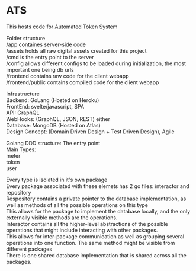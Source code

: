# ATS
This hosts code for Automated Token System

Folder structure  
/app containes server-side code  
/assets holds all raw digital assets created for this project  
/cmd is the entry point to the server  
/config allows different configs to be loaded during initialization, the most important one being db urls  
/frontend contains raw code for the client webapp  
/frontend/public contains compiled code for the client webapp  
  

Infrastructure  
Backend: GoLang (Hosted on Heroku)   
FrontEnd: svelte/javascript, SPA  
API: GraphQL  
WebHooks: (GraphQL, JSON, REST) either  
Database: MongoDB (Hosted on Atlas)  
Design Concept: (Domain Driven Design + Test Driven Design), Agile  

Golang DDD structure:
The entry point  
Main Types:  
meter  
token  
user  

Every type is isolated in it's own package  
Every package associated with these elemets has 2 go files: interactor and repository  
Respository contains a private pointer to the database implementation, as well as methods of all the possible operations on this type  
This allows for the package to implement the database locally, and the only externally visible methods are the operations.  
Interactor contains all the higher-level abstractions of the possible operations that might include interacting with other packages.  
This allows for inter-package communication as well as grouping several operations into one function. The same method might be visible from different packages  
There is one shared database implementation that is shared across all the packages.